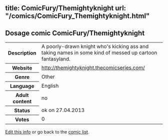 title: ComicFury/Themightyknight
url: "/comics/ComicFury_Themightyknight.html"
---
Dosage comic ComicFury/Themightyknight
-----------------------------------------

<p id="msg"></p>
<script type="text/javascript">
if (window.location.search === '?edit_info_mail=sent_ok') {
  var elem = document.getElementById("msg");
  elem.innerHTML = 'Edited information sucessfully sent.';
  elem.className = 'ok';
}
</script>
<table class="comicinfo">
<tr>
<th>Description</th><td>A poorly-drawn knight who's kicking ass and taking names in some kind of messed up cartoon fantasyland.</td>
</tr>
<tr>
<th>Website</th><td><a href="http://themightyknight.thecomicseries.com/">http://themightyknight.thecomicseries.com/</a></td>
</tr>
<tr>
<th>Genre</th><td>Other</td>
</tr>
<tr>
<th>Language</th><td>English</td>
</tr>
<tr>
<th>Adult content</th><td>no</td>
</tr>
<tr>
<th>Status</th><td>ok on 27.04.2013</td>
</tr>
<tr>
<th>Votes</th><td>0</td>
</tr>
</table>

[Edit this info](ComicFury_Themightyknight_edit.html) or go back to the [comic list](../comic-index.html).
